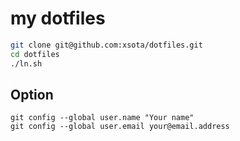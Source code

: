 # my dotfiles

```zsh
git clone git@github.com:xsota/dotfiles.git
cd dotfiles
./ln.sh
```

## Option
```
git config --global user.name "Your name"
git config --global user.email your@email.address
```

